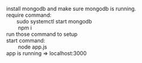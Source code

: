 install mongodb and make sure mongodb is running. <br>
require command:<br>
&nbsp; &nbsp; &nbsp; &nbsp;sudo systemctl start mongodb<br>
&nbsp; &nbsp; &nbsp; &nbsp;  npm i<br>
run those command to setup<br>
start command:<br>
&nbsp; &nbsp; &nbsp; &nbsp;  node app.js<br>
app is running =>  localhost:3000<br>
